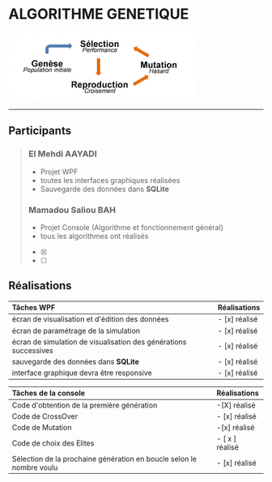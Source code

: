 # ALGORITHME GENETIQUE

![Algo génétique!](genetique.png "Algo génétique!")
***

## Participants

> ### El Mehdi AAYADI
> - Projet WPF
> - toutes les interfaces graphiques réalisées
> - Sauvegarde des données dans **SQLite**
>
> ### Mamadou Saliou BAH
> - Projet Console (Algorithme et fonctionnement général)
> - tous les algorithmes ont réalisés
> - [x]
> - [ ]

## Réalisations

| Tâches WPF                                                            | Réalisations   |
| :---                                                                  | :---           |
| écran de visualisation et d'édition des données                       | - [x] réalisé  |
| écran de paramétrage de la simulation                                 | - [x] réalisé  |
| écran de simulation de visualisation des générations successives      | - [x] réalisé  |
| sauvegarde des données dans **SQLite**                                | - [x] réalisé  |
| interface graphique devra être responsive                             | - [x] réalisé  |


| Tâches de la console                                                  | Réalisations    |
| :---                                                                  | :---            |
| Code d'obtention de la première génération                            | -[X] réalisé    |
| Code de CrossOver                                                     | - [x] réalisé   |
| Code de Mutation                                                      |   -[x] réalisé  |
| Code de choix des Elites                                              | - [ x ] réalisé |
| Sélection de la prochaine génération en boucle selon le nombre voulu  | - [x] réalisé   |